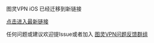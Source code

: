 图灵VPN iOS 已经迁移到新链接

[点击进入最新链接](https://github.com/YoungBoy0048/tulingx) 

任何问题或建议欢迎提Issue或者加入 [图灵VPN问题反馈群组](https://t.me/joinchat/hQIgjjh2XnNiNzU1)

